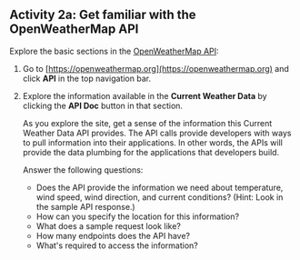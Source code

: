 ## <i class="fa fa-user-circle"></i> Activity 2a: Get familiar with the OpenWeatherMap API

Explore the basic sections in the [OpenWeatherMap API](https://openweathermap.org/api/):

1.  Go to [https://openweathermap.org](https://openweathermap.org) and click **API** in the top navigation bar.
2.  Explore the information available in the **Current Weather Data** by clicking the **API Doc** button in that section.

    As you explore the site, get a sense of the information this Current Weather Data API provides. The API calls provide developers with ways to pull information into their applications. In other words, the APIs will provide the data plumbing for the applications that developers build.

    Answer the following questions:

    * Does the API provide the information we need about temperature, wind speed, wind direction, and current conditions? (Hint: Look in the sample API response.)
    * How can you specify the location for this information?
    * What does a sample request look like?
    * How many endpoints does the API have?
    * What's required to access the information?
